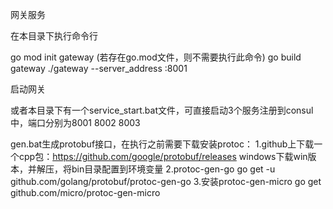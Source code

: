 网关服务

在本目录下执行命令行

go mod init gateway (若存在go.mod文件，则不需要执行此命令)
go build gateway
./gateway --server_address :8001

启动网关

或者本目录下有一个service_start.bat文件，可直接启动3个服务注册到consul中，端口分别为8001 8002 8003


gen.bat生成protobuf接口，在执行之前需要下载安装protoc：
1.github上下载一个cpp包：https://github.com/google/protobuf/releases  windows下载win版本，并解压，将bin目录配置到环境变量
2.protoc-gen-go
go get -u github.com/golang/protobuf/protoc-gen-go
3.安装protoc-gen-micro
go get github.com/micro/protoc-gen-micro